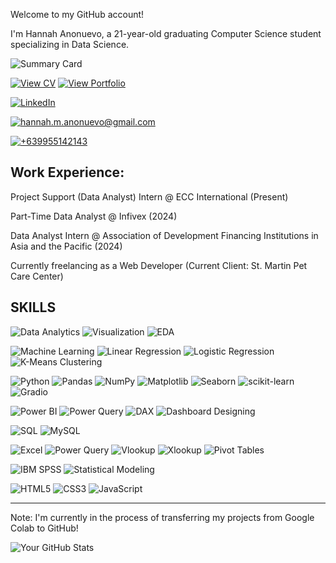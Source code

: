 Welcome to my GitHub account!

I'm Hannah Anonuevo, a 21-year-old graduating Computer Science student specializing in Data Science.

![Summary Card](https://github-profile-summary-cards.vercel.app/api/cards/profile-details?username=hannah-anonuevo&theme=radical)

[![View CV](https://img.shields.io/badge/View_CV-FF5733?style=for-the-badge&logo=adobe&logoColor=white)](https://docs.google.com/document/d/1HFIbKByHi6DDxiud-7YXpWaOI5CaLCFL/edit?usp=sharing&ouid=113567588371366582440&rtpof=true&sd=true)
[![View Portfolio](https://img.shields.io/badge/View_Portfolio-FF5733?style=for-the-badge&logo=adobe&logoColor=white)](https://docs.google.com/document/d/1GxqSSB563V-Mr_kQ_opXocfQ6K0yjoNDeCp6QjmfVqo/edit?usp=sharing)

[![LinkedIn](https://img.shields.io/badge/LinkedIn-%230077B5.svg?style=for-the-badge&logo=linkedin&logoColor=white)](https://www.linkedin.com/in/hannah-a%C3%B1onuevo-b3ab241b7/)

[![hannah.m.anonuevo@gmail.com](https://img.shields.io/badge/Gmail-D14836?style=for-the-badge&logo=gmail&logoColor=white)](mailto:hannah.m.anonuevo@gmail.com)

[![+639955142143](https://img.shields.io/badge/Phone-25D366?style=for-the-badge&logo=whatsapp&logoColor=white)](tel:+639955142143)

Work Experience:
----------------------------------------------------------------------------------------------------------------------------------------------------------------
Project Support (Data Analyst) Intern @ ECC International (Present)

Part-Time Data Analyst @ Infivex (2024)

Data Analyst Intern @ Association of Development Financing Institutions in Asia and the Pacific (2024)

Currently freelancing as a Web Developer (Current Client: St. Martin Pet Care Center)


SKILLS
------------------------------------------------------------------------------------------------------------------------------------------------------------------------------------------------------------------------------

![Data Analytics](https://img.shields.io/badge/Data%20Analytics-%231572B6.svg?style=for-the-badge&logo=google-analytics&logoColor=white)
![Visualization](https://img.shields.io/badge/Data%20Visualization-%23E34F26.svg?style=for-the-badge&logo=tableau&logoColor=white)
![EDA](https://img.shields.io/badge/EDA-%2345b8ac?style=for-the-badge&logo=python&logoColor=white)


![Machine Learning](https://img.shields.io/badge/Machine%20Learning-%23FF6F00.svg?style=for-the-badge&logo=tensorflow&logoColor=white)
![Linear Regression](https://img.shields.io/badge/Linear%20Regression-%23EE4C2C.svg?style=for-the-badge&logo=scikit-learn&logoColor=white)
![Logistic Regression](https://img.shields.io/badge/Logistic%20Regression-%23FF4500.svg?style=for-the-badge&logo=scikit-learn&logoColor=white)
![K-Means Clustering](https://img.shields.io/badge/K--Means%20Clustering-%23E6E6FA.svg?style=for-the-badge&logo=scikit-learn&logoColor=black)


![Python](https://img.shields.io/badge/Python-%233776AB.svg?style=for-the-badge&logo=python&logoColor=white)
![Pandas](https://img.shields.io/badge/Pandas-%23150458.svg?style=for-the-badge&logo=pandas&logoColor=white)
![NumPy](https://img.shields.io/badge/NumPy-%23013243.svg?style=for-the-badge&logo=numpy&logoColor=white)
![Matplotlib](https://img.shields.io/badge/Matplotlib-%233E4A89.svg?style=for-the-badge&logo=plotly&logoColor=white)
![Seaborn](https://img.shields.io/badge/Seaborn-%2300A98F.svg?style=for-the-badge&logo=python&logoColor=white)
![scikit-learn](https://img.shields.io/badge/scikit--learn-%23F7931E.svg?style=for-the-badge&logo=scikit-learn&logoColor=white)
![Gradio](https://img.shields.io/badge/Gradio-%23FFAE00.svg?style=for-the-badge&logo=gradio&logoColor=black)

![Power BI](https://img.shields.io/badge/Power%20BI-F2C811?style=for-the-badge&logo=powerbi&logoColor=black)
![Power Query](https://img.shields.io/badge/Power%20Query-%230078D4.svg?style=for-the-badge&logo=powerbi&logoColor=white)
![DAX](https://img.shields.io/badge/DAX-%23F47A20.svg?style=for-the-badge&logo=powerbi&logoColor=white)
![Dashboard Designing](https://img.shields.io/badge/Dashboard%20Designing-%23FABC09.svg?style=for-the-badge&logo=tableau&logoColor=white)

![SQL](https://img.shields.io/badge/SQL-%2300f.svg?style=for-the-badge&logo=database&logoColor=white)
![MySQL](https://img.shields.io/badge/MySQL-%234479A1.svg?style=for-the-badge&logo=mysql&logoColor=white)


![Excel](https://img.shields.io/badge/Microsoft%20Excel-217346?style=for-the-badge&logo=microsoft-excel&logoColor=white)
![Power Query](https://img.shields.io/badge/Power%20Query-%230078D4.svg?style=for-the-badge&logo=microsoft-excel&logoColor=white)
![Vlookup](https://img.shields.io/badge/Vlookup-%23FF4500.svg?style=for-the-badge&logo=microsoft-excel&logoColor=white)
![Xlookup](https://img.shields.io/badge/Xlookup-%23FF4500.svg?style=for-the-badge&logo=microsoft-excel&logoColor=white)
![Pivot Tables](https://img.shields.io/badge/Pivot%20Tables-%231572B6.svg?style=for-the-badge&logo=microsoft-excel&logoColor=white)

![IBM SPSS](https://img.shields.io/badge/IBM%20SPSS-%23001F3F.svg?style=for-the-badge&logo=ibm&logoColor=white)
![Statistical Modeling](https://img.shields.io/badge/Statistical%20Modeling-%23FF6F00.svg?style=for-the-badge&logo=python&logoColor=white)


![HTML5](https://img.shields.io/badge/HTML5-E34F26?style=for-the-badge&logo=html5&logoColor=white)
![CSS3](https://img.shields.io/badge/CSS3-1572B6?style=for-the-badge&logo=css3&logoColor=white)
![JavaScript](https://img.shields.io/badge/JavaScript-F7DF1E?style=for-the-badge&logo=javascript&logoColor=black)

------------------------------------------------------------------------------------------------------------------------------------------------------------------------------------------------------------------------------

Note: I'm currently in the process of transferring my projects from Google Colab to GitHub!

![Your GitHub Stats](https://github-readme-stats.vercel.app/api?username=hannah-anonuevo&show_icons=true&theme=radical) 


